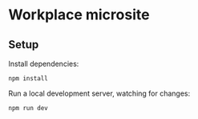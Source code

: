 # Workplace microsite

## Setup

Install dependencies:

```
npm install
```

Run a local development server, watching for changes:

```
npm run dev
```
